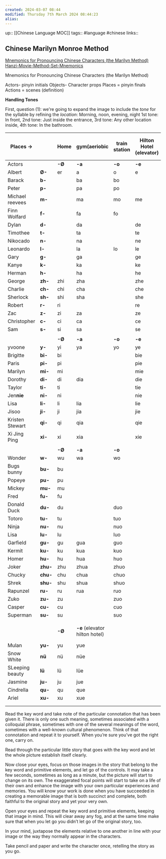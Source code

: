 ```yaml
---
created: 2024-03-07 08:44
modified: Thursday 7th March 2024 08:44:23
alias:
---
```

up::  [[Chinese Language MOC]]
tags:: #language #chinese
links::
## Chinese Marilyn Monroe Method
[Mnemonics for Pronouncing Chinese Characters (the Marilyn Method)](https://countryoftheblind.blogspot.com/2012/01/mnemonics-for-pronouncing-chinese.html)
[Hanzi-Movie-Method-Set-Mnemonics](https://www.mandarinblueprint.com/wp-content/uploads/2023/01/Hanzi-Movie-Method-Set-Mnemonics.pdf)

Mnemonics for Pronouncing Chinese Characters (the Marilyn Method)

Actors- pinyin initials
Objects- Character props
Places = pinyin finals
Actions = scenes (definition)


**Handling Tones**

First, question (1): we're going to expand the image to include the _tone_ for the syllable by refining the _location_:
  Morning, noon, evening, night
1st tone: In front,
2nd tone: Just inside the entrance,
3rd tone: Any other location inside,
4th tone: In the bathroom.

| Places ->       |          | Home   | gym(aeriobic                   | train station | Hilton Hotel (elevator) | Brooklyn tech (stairs) | college Dorm (popcorn ceiling) | Sky Food Supermarket (claod) | Aunt's House | anime Restaurant(anime) | Elmhurst park(bench)      | Library  | ice skating (penguin)        |
| --------------- | -------- | ------ | ------------------------------ | ------------- | ----------------------- | ---------------------- | ------------------------------ | ---------------------------- | ------------ | ----------------------- | ------------------------- | -------- | ---------------------------- |
| Actors          |          | **-Ø** | **-a**                         | **-o**        | **-e**                  | **-ai**                | **-ei**                        | **-ao**                      | **-ou**      | **-an**                 | **-(e)n**                 | **-ang** | **-(e)ng**                   |
| Albert          | **Ø-**   | er     | a                              | o             | e                       | ai                     | ei                             | ao                           | ou           | an                      | en                        | ang      | eng                          |
| Barack          | **b-**   |        | ba                             | bo            |                         | bai                    | bei                            | bao                          |              | ban                     | ben                       | bang     | beng                         |
| Peter           | **p-**   |        | pa                             | po            |                         | pai                    | pei                            | pao                          | pou          | pan                     | pen                       | pang     | peng                         |
| Michael reevees | **m-**   |        | ma                             | mo            | me                      | mai                    | mei                            | mao                          | mou          | man                     | men                       | mang     | meng                         |
| Finn Wolfard    | **f-**   |        | fa                             | fo            |                         |                        | fei                            |                              | fou          | fan                     | fen                       | fang     | feng                         |
| Dylan           | **d-**   |        | da                             |               | de                      | dai                    | dei                            | dao                          | dou          | dan                     | den                       | dang     | deng                         |
| Timothee        | **t-**   |        | ta                             |               | te                      | tai                    | tei                            | tao                          | tou          | tan                     |                           | tang     | teng                         |
| Nikocado        | **n-**   |        | na                             |               | ne                      | nai                    | nei                            | nao                          | nou          | nan                     | nen                       | nang     | neng                         |
| Leonardo        | **l-**   |        | la                             | lo            | le                      | lai                    | lei                            | lao                          | lou          | lan                     |                           | lang     | leng                         |
| Gary            | **g-**   |        | ga                             |               | ge                      | gai                    | gei                            | gao                          | gou          | gan                     | gen                       | gang     | geng                         |
| Kanye           | **k-**   |        | ka                             |               | ke                      | kai                    |                                | kao                          | kou          | kan                     | ken                       | kang     | keng                         |
| Herman          | **h-**   |        | ha                             |               | he                      | hai                    | hei                            | hao                          | hou          | han                     | hen                       | hang     | heng                         |
| George          | **zh-**  | zhi    | zha                            |               | zhe                     | zhai                   | zhei                           | zhao                         | zhou         | zhan                    | zhen                      | zhang    | zheng                        |
| Charlie         | **ch-**  | chi    | cha                            |               | che                     | chai                   |                                | chao                         | chou         | chan                    | chen                      | chang    | cheng                        |
| Sherlock        | **sh-**  | shi    | sha                            |               | she                     | shai                   | shei                           | shao                         | shou         | shan                    | shen                      | shang    | sheng                        |
| Robert          | **r-**   | ri     |                                |               | re                      |                        |                                | rao                          | rou          | ran                     | ren                       | rang     | reng                         |
| Zac             | **z-**   | zi     | za                             |               | ze                      | zai                    | zei                            | zao                          | zou          | zan                     | zen                       | zang     | zeng                         |
| Christopher     | **c-**   | ci     | ca                             |               | ce                      | cai                    |                                | cao                          | cou          | can                     | cen                       | cang     | ceng                         |
| Sam             | **s-**   | si     | sa                             |               | se                      | sai                    |                                | sao                          | sou          | san                     | sen                       | sang     | seng                         |
|                 |          |        |                                |               |                         |                        |                                |                              |              |                         |                           |          |                              |
|                 |          | **-Ø** | **-a**                         | **-o**        | **-e**                  | **-ai**                |                                | **-ao**                      | **-ou**      | **-an**                 | **-(e)n**                 | **-ang** | **-(e)ng**                   |
| yvoone          | **y-**   | yi     | ya                             | yo            | ye                      | yai                    |                                | yao                          | you          | yan                     | yin                       | yang     | ying                         |
| Brigitte        | **bi-**  | bi     |                                |               | bie                     |                        |                                | biao                         |              | bian                    | bin                       |          | bing                         |
| Paris           | **pi-**  | pi     |                                |               | pie                     |                        |                                | piao                         |              | pian                    | pin                       |          | ping                         |
| Marilyn         | **mi-**  | mi     |                                |               | mie                     |                        |                                | miao                         | miu          | mian                    | min                       |          | ming                         |
| Dorothy         | **di-**  | di     | dia                            |               | die                     |                        |                                | diao                         | diu          | dian                    |                           |          | ding                         |
| Taylor          | **ti-**  | ti     |                                |               | tie                     |                        |                                | tiao                         |              | tian                    |                           |          | ting                         |
| Jen**nie**      | **ni-**  | ni     |                                |               | nie                     |                        |                                | niao                         | niu          | nian                    | nin                       | niang    | ning                         |
| Lisa            | **li-**  | li     | lia                            |               | lie                     |                        |                                | liao                         | liu          | lian                    | lin                       | liang    | ling                         |
| Jisoo           | **ji-**  | ji     | jia                            |               | jie                     |                        |                                | jiao                         | jiu          | jian                    | jin                       | jiang    | jing                         |
| Kristen Stewart | **qi-**  | qi     | qia                            |               | qie                     |                        |                                | qiao                         | qiu          | qian                    | qin                       | qiang    | qing                         |
| Xi Jing Ping    | **xi-**  | xi     | xia                            |               | xie                     |                        |                                | xiao                         | xiu          | xian                    | xin                       | xiang    | xing                         |
|                 |          |        |                                |               |                         |                        |                                |                              |              |                         |                           |          |                              |
|                 |          | **-Ø** | **-a**                         | **-o**        |                         | **-ai**                | **-ei**                        |                              |              | **-an**                 | **-(e)n**                 | **-ang** | **-(e)ng**                   |
| Wonder          | **w-**   | wu     | wa                             | wo            |                         | wai                    | wei                            |                              |              | wan                     | wen                       | wang     | weng                         |
| Bugs bunny      | **bu-**  | bu     |                                |               |                         |                        |                                |                              |              |                         |                           |          |                              |
| Popeye          | **pu-**  | pu     |                                |               |                         |                        |                                |                              |              |                         |                           |          |                              |
| Mickey          | **mu-**  | mu     |                                |               |                         |                        |                                |                              |              |                         |                           |          |                              |
| Fred            | **fu-**  | fu     |                                |               |                         |                        |                                |                              |              |                         |                           |          |                              |
| Donald Duck     | **du-**  | du     |                                | duo           |                         |                        | dui                            |                              |              | duan                    | dun                       |          | dong                         |
| Totoro          | **tu-**  | tu     |                                | tuo           |                         |                        | tui                            |                              |              | tuan                    | tun                       |          | tong                         |
| Ninja           | **nu-**  | nu     |                                | nuo           |                         |                        |                                |                              |              | nuan                    |                           |          | nong                         |
| Lisa            | **lu-**  | lu     |                                | luo           |                         |                        |                                |                              |              | luan                    | lun                       |          | long                         |
| Garfield        | **gu-**  | gu     | gua                            | guo           |                         | guai                   | gui                            |                              |              | guan                    | gun                       | guang    | gong                         |
| Kermit          | **ku-**  | ku     | kua                            | kuo           |                         | kuai                   | kui                            |                              |              | kuan                    | kun                       | kuang    | kong                         |
| Homer           | **hu-**  | hu     | hua                            | huo           |                         | huai                   | hui                            |                              |              | huan                    | hun                       | huang    | hong                         |
| Joker           | **zhu-** | zhu    | zhua                           | zhuo          |                         | zhuai                  | zhui                           |                              |              | zhuan                   | zhun                      | zhuang   | zhong                        |
| Chucky          | **chu-** | chu    | chua                           | chuo          |                         | chuai                  | chui                           |                              |              | chuan                   | chun                      | chuang   | chong                        |
| Shrek           | **shu-** | shu    | shua                           | shuo          |                         | shuai                  | shui                           |                              |              | shuan                   | shun                      | shuang   |                              |
| Rapunzel        | **ru-**  | ru     | rua                            | ruo           |                         |                        | rui                            |                              |              | ruan                    | run                       |          | rong                         |
| Zuko            | **zu-**  | zu     |                                | zuo           |                         |                        | zui                            |                              |              | zuan                    | zun                       |          | zong                         |
| Casper          | **cu-**  | cu     |                                | cuo           |                         |                        | cui                            |                              |              | cuan                    | cun                       |          | cong                         |
| Superman        | **su-**  | su     |                                | suo           |                         |                        | sui                            |                              |              | suan                    | sun                       |          | song                         |
|                 |          |        |                                |               |                         |                        |                                |                              |              |                         |                           |          |                              |
|                 |          | **-Ø** | **-e** (elevator hilton hotel) |               |                         |                        |                                |                              |              | **-an** (anime)         | **-(e)n** (enmhurst park) |          | **-(e)ng** (penguin skating) |
| Mulan           | **yu-**  | yu     | yue                            |               |                         |                        |                                |                              |              | yuan                    | yun                       |          | yong                         |
| Snow White      | **nü**   | nü     | nüe                            |               |                         |                        |                                |                              |              |                         |                           |          |                              |
| SLeeping beauty | **lü**   | lü     | lüe                            |               |                         |                        |                                |                              |              |                         |                           |          |                              |
| Jasmine         | **ju-**  | ju     | jue                            |               |                         |                        |                                |                              |              | juan                    | jun                       |          | jiong                        |
| Cindrella       | **qu-**  | qu     | que                            |               |                         |                        |                                |                              |              | quan                    | qun                       |          | qiong                        |
| Ariel           | **xu-**  | xu     | xue                            |               |                         |                        |                                |                              |              | xuan                    | xun                       |          | xiong                        |
|                 |          |        |                                |               |                         |                        |                                |                              |              |                         |                           |          |                              |
|                 |          |        |                                |               |                         |                        |                                |                              |              |                         |                           |          |                              |

Read the key word and take note of the particular connotation that has been given it. There is only one such meaning, sometimes associated with a colloquial phrase, sometimes with one of the several meanings of the word, sometimes with a well-known cultural phenomenon. Think of that connotation and repeat it to yourself. When you’re sure you’ve got the right one, carry on.

Read through the particular little story that goes with the key word and let the whole picture establish itself clearly.

Now close your eyes, focus on those images in the story that belong to the key word and primitive elements, and let go of the controls. It may take a few seconds, sometimes as long as a minute, but the picture will start to change on its own. The exaggerated focal points will start to take on a life of their own and enhance the image with your own particular experiences and memories. You will know your work is done when you have succeeded in creating a memorable image that is both succinct and complete, both faithful to the original story and yet your very own.

Open your eyes and repeat the key word and primitive elements, keeping that image in mind. This will clear away any fog, and at the same time make sure that when you let go you didn’t let go of the original story, too.

In your mind, juxtapose the elements relative to one another in line with your image or the way they normally appear in the characters.

Take pencil and paper and write the character once, retelling the story as you go.
